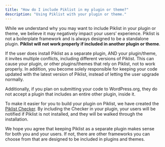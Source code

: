 ```yaml
---
title: "How do I include Piklist in my plugin or theme?"
description: "Using Piklist with your plugin or theme."
---
```


While we understand why you may want to include Piklist in your plugin or theme, we believe it may negatively impact your users’ experience. Piklist is not a boilerplate framework and is always designed to be a standalone plugin. **Piklist will not work properly if included in another plugin or theme**.

If the user does install Piklist as a separate plugin, AND your plugin/theme, it invites multiple conflicts, including different versions of Piklist. This can cause your plugin, or other plugins/themes that rely on Piklist, not to work properly. In addition, you become solely responsible for keeping your code updated with the latest version of Piklist, instead of letting the user upgrade normally.

Additionally, if you plan on submitting your code to WordPress.org, they do not accept a plugin that includes an entire other plugin, inside it.

To make it easier for you to build your plugin on Piklist, we have created the [Piklist Checker](/Piklist-Documentation/getting-started/piklist-checker/). By including the Checker in your plugin, your users will be notified if Piklist is not installed, and they will be walked through the installation.

We hope you agree that keeping Piklist as a separate plugin makes sense for both you and your users. If not, there are other frameworks you can choose from that are designed to be included in plugins and themes.
